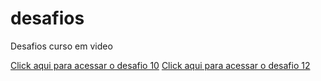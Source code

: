 # desafios
Desafios curso em video

<a href="https://base-boxs.github.io/desafios/desafio10/android.html">Click aqui para acessar o desafio 10</a>
<a href="https://base-boxs.github.io/desafio12/index.html">Click aqui para acessar o desafio 12</a>

